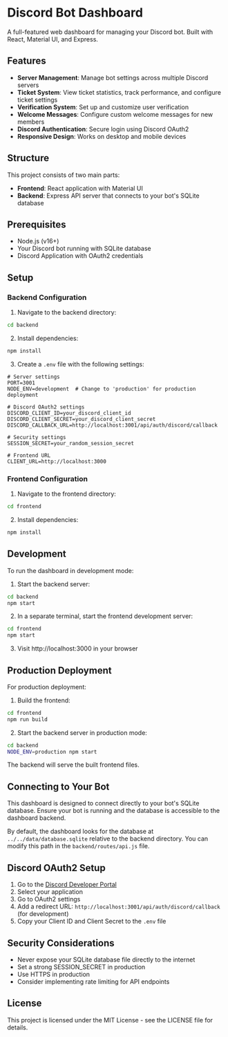 # Discord Bot Dashboard

A full-featured web dashboard for managing your Discord bot. Built with React, Material UI, and Express.

## Features

- **Server Management**: Manage bot settings across multiple Discord servers
- **Ticket System**: View ticket statistics, track performance, and configure ticket settings
- **Verification System**: Set up and customize user verification
- **Welcome Messages**: Configure custom welcome messages for new members
- **Discord Authentication**: Secure login using Discord OAuth2
- **Responsive Design**: Works on desktop and mobile devices

## Structure

This project consists of two main parts:

- **Frontend**: React application with Material UI
- **Backend**: Express API server that connects to your bot's SQLite database

## Prerequisites

- Node.js (v16+)
- Your Discord bot running with SQLite database
- Discord Application with OAuth2 credentials

## Setup

### Backend Configuration

1. Navigate to the backend directory:

```bash
cd backend
```

2. Install dependencies:

```bash
npm install
```

3. Create a `.env` file with the following settings:

```
# Server settings
PORT=3001
NODE_ENV=development  # Change to 'production' for production deployment

# Discord OAuth2 settings
DISCORD_CLIENT_ID=your_discord_client_id
DISCORD_CLIENT_SECRET=your_discord_client_secret
DISCORD_CALLBACK_URL=http://localhost:3001/api/auth/discord/callback

# Security settings
SESSION_SECRET=your_random_session_secret

# Frontend URL
CLIENT_URL=http://localhost:3000
```

### Frontend Configuration

1. Navigate to the frontend directory:

```bash
cd frontend
```

2. Install dependencies:

```bash
npm install
```

## Development

To run the dashboard in development mode:

1. Start the backend server:

```bash
cd backend
npm start
```

2. In a separate terminal, start the frontend development server:

```bash
cd frontend
npm start
```

3. Visit http://localhost:3000 in your browser

## Production Deployment

For production deployment:

1. Build the frontend:

```bash
cd frontend
npm run build
```

2. Start the backend server in production mode:

```bash
cd backend
NODE_ENV=production npm start
```

The backend will serve the built frontend files.

## Connecting to Your Bot

This dashboard is designed to connect directly to your bot's SQLite database. Ensure your bot is running and the database is accessible to the dashboard backend.

By default, the dashboard looks for the database at `../../data/database.sqlite` relative to the backend directory. You can modify this path in the `backend/routes/api.js` file.

## Discord OAuth2 Setup

1. Go to the [Discord Developer Portal](https://discord.com/developers/applications)
2. Select your application
3. Go to OAuth2 settings
4. Add a redirect URL: `http://localhost:3001/api/auth/discord/callback` (for development)
5. Copy your Client ID and Client Secret to the `.env` file

## Security Considerations

- Never expose your SQLite database file directly to the internet
- Set a strong SESSION_SECRET in production
- Use HTTPS in production
- Consider implementing rate limiting for API endpoints

## License

This project is licensed under the MIT License - see the LICENSE file for details. 